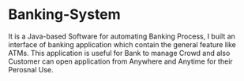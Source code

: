 # Banking-System
It is a Java-based Software for automating  Banking Process,  I built an interface of banking application which contain the general feature like ATMs. This application is useful for Bank to manage Crowd and also Customer can open application from Anywhere and Anytime for their Perosnal Use.
